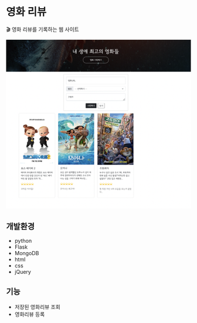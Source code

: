 # 영화 리뷰
🎬 영화 리뷰를 기록하는 웹 사이트

![](2022-06-07-13-55-41.png)


## 개발환경
- python 
- Flask
- MongoDB
- html
- css
- jQuery 


## 기능
- 저장된 영화리뷰 조회
- 영화리뷰 등록
